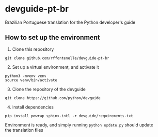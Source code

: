 # devguide-pt-br
Brazilian Portuguese translation for the Python developer's guide

## How to set up the environment

1. Clone this repository
```shell
git clone github.com/rffontenelle/devguide-pt-br
```

2. Set up a virtual environment, and activate it 
```shell
python3 -mvenv venv
source venv/bin/activate
```

3. Clone the repository of the devguide
```shell
git clone https://github.com/python/devguide
```

4. Install dependencies
```shell
pip install powrap sphinx-intl -r devguide/requirements.txt
```

Environment is ready, and simply running `python update.py` should
update the translation files
